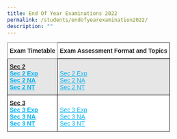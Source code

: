 ```yaml
---
title: End Of Year Examinations 2022
permalink: /students/endofyearexamination2022/
description: ""
---
```

<style type="text/css">
.tg  {border-collapse:collapse;border-spacing:0;}
.tg td{border-color:black;border-style:solid;border-width:1px;font-family:Arial, sans-serif;font-size:14px;
  overflow:hidden;padding:10px 5px;word-break:normal;}
.tg th{border-color:black;border-style:solid;border-width:1px;font-family:Arial, sans-serif;font-size:14px;
  font-weight:normal;overflow:hidden;padding:10px 5px;word-break:normal;}
.tg .tg-qeid{background-color:#FFF;color:#222;font-weight:bold;text-align:left;text-decoration:underline;vertical-align:top}
.tg .tg-l2bf{background-color:#FFF;color:#222;font-weight:bold;text-align:left;vertical-align:top}
.tg .tg-84e0{background-color:#E6E6E6;color:#222;font-weight:bold;text-align:left;text-decoration:underline;vertical-align:top}
.tg .tg-xyrl{background-color:#E6E6E6;color:#222;text-align:left;vertical-align:top}
.tg .tg-0f6e{background-color:#FFF;border-color:inherit;color:#222;font-weight:bold;text-align:left;vertical-align:top}
.tg .tg-tsok{background-color:#FFF;color:#222;text-align:left;vertical-align:top}
</style>
<table class="tg">
<thead>
  <tr>
    <th class="tg-0f6e"><span style="font-weight:bold">Exam Timetable</span></th>
    <th class="tg-l2bf"><span style="font-weight:bold">Exam Assessment Format and Topics</span></th>
  </tr>
</thead>
<tbody>
  <tr>
    <td class="tg-84e0"><span style="font-weight:bold">Sec 2</span><br><a href="https://tanglinsec.moe.edu.sg/wp-content/uploads/2022/08/EYE-Timetable-Sec-2-EXP.pdf"><span style="text-decoration:underline;color:#02B2F2;background-color:transparent">Sec 2 Exp</span></a><br><a href="https://tanglinsec.moe.edu.sg/wp-content/uploads/2022/08/EYE-Timetable-Sec-2-NA.pdf"><span style="text-decoration:underline;color:#02B2F2;background-color:transparent">Sec 2 NA</span></a><br><a href="https://tanglinsec.moe.edu.sg/wp-content/uploads/2022/08/EYE-Timetable-Sec-2-NT.pdf"><span style="text-decoration:underline;color:#02B2F2;background-color:transparent">Sec 2 NT</span></a></td>
    <td class="tg-xyrl"> <br><a href="https://tanglinsec.moe.edu.sg/wp-content/uploads/2022/08/2022-Assessment-Format-and-Topics-S2E.pdf"><span style="text-decoration:underline;color:#02B2F2;background-color:transparent">Sec 2 Exp</span></a><br><a href="https://tanglinsec.moe.edu.sg/wp-content/uploads/2022/08/2022-Assessment-Format-and-Topics-S2NA.pdf"><span style="text-decoration:underline;color:#02B2F2;background-color:transparent">Sec 2 NA</span></a><br><a href="https://tanglinsec.moe.edu.sg/wp-content/uploads/2022/08/2022-Assessment-Format-and-Topics-S2NT.pdf"><span style="text-decoration:underline;color:#02B2F2;background-color:transparent">Sec 2 NT</span></a></td>
  </tr>
  <tr>
    <td class="tg-qeid"><span style="font-weight:bold">Sec 3</span><br><a href="https://tanglinsec.moe.edu.sg/wp-content/uploads/2022/08/EYE-Timetable-Sec-3-EXP.pdf"><span style="text-decoration:underline;color:#02B2F2;background-color:transparent">Sec 3 Exp</span></a><br><a href="https://tanglinsec.moe.edu.sg/wp-content/uploads/2022/08/EYE-Timetable-Sec-3-NA.pdf"><span style="text-decoration:underline;color:#02B2F2;background-color:transparent">Sec 3 NA</span></a><br><a href="https://tanglinsec.moe.edu.sg/wp-content/uploads/2022/08/EYE-Timetable-Sec-3-NT.pdf"><span style="text-decoration:underline;color:#02B2F2;background-color:transparent">Sec 3 NT</span></a></td>
    <td class="tg-tsok"> <br><a href="https://tanglinsec.moe.edu.sg/wp-content/uploads/2022/08/2022-Assessment-Format-and-Topics-S3E.pdf"><span style="text-decoration:underline;color:#02B2F2;background-color:transparent">Sec 3 Exp</span></a><br><a href="https://tanglinsec.moe.edu.sg/wp-content/uploads/2022/08/2022-Assessment-Format-and-Topics-S3NA.pdf"><span style="text-decoration:underline;color:#02B2F2;background-color:transparent">Sec 3 NA</span></a><br><a href="https://tanglinsec.moe.edu.sg/wp-content/uploads/2022/08/2022-Assessment-Format-and-Topics-S3NT.pdf"><span style="text-decoration:underline;color:#02B2F2;background-color:transparent">Sec 3 NT</span></a></td>
  </tr>
</tbody>
</table>